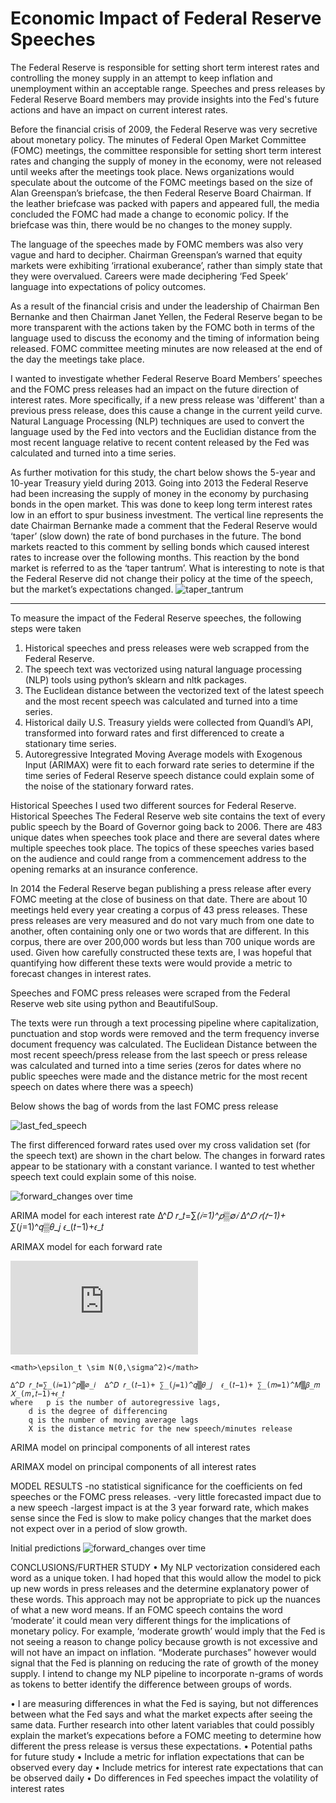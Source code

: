 # Economic Impact of Federal Reserve Speeches


The Federal Reserve is responsible for setting short term interest rates and controlling the money supply in an attempt to keep inflation and unemployment within an acceptable range. Speeches and press releases by Federal Reserve Board members may provide insights into the Fed's future actions and have an impact on current interest rates.

Before the financial crisis of 2009, the Federal Reserve was very secretive about monetary policy. The minutes of Federal Open Market Committee (FOMC) meetings, the committee responsible for setting short term interest rates and changing the supply of money in the economy, were not released until weeks after the meetings took place. News organizations would speculate about the outcome of the FOMC meetings based on the size of Alan Greenspan’s briefcase, the then Federal Reserve Board Chairman. If the leather briefcase was packed with papers and appeared full, the media concluded the FOMC had made a change to economic policy. If the briefcase was thin, there would be no changes to the money supply.

The language of the speeches made by FOMC members was also very vague and hard to decipher. Chairman Greenspan’s warned that equity markets were exhibiting ‘irrational exuberance’, rather than simply state that they were overvalued. Careers were made deciphering ‘Fed Speek’ language into expectations of policy outcomes.

As a result of the financial crisis and under the leadership of Chairman Ben Bernanke and then Chairman Janet Yellen, the Federal Reserve began to be more transparent with the actions taken by the FOMC both in terms of the language used to discuss the economy and the timing of information being released. FOMC committee meeting minutes are now released at the end of the day the meetings take place. 

I wanted to investigate whether Federal Reserve Board Members’ speeches and the FOMC press releases had an impact on the future direction of interest rates. More specifically, if a new press release was 'different' than a previous press release, does this cause a change in the current yeild curve. Natural Language Processing (NLP) techniques are used to convert the language used by the Fed into vectors and the Euclidian distance from the most recent language relative to recent content released by the Fed was calculated and turned into a time series.

As further motivation for this study, the chart below shows the 5-year and 10-year Treasury yield during 2013. Going into 2013 the Federal Reserve had been increasing the supply of money in the economy by purchasing bonds in the open market. This was done to keep long term interest rates low in an effort to spur business investment. The vertical line represents the date Chairman Bernanke made a comment that the Federal Reserve would ‘taper’ (slow down) the rate of bond purchases in the future. The bond markets reacted to this comment by selling bonds which caused interest rates to increase over the following months. This reaction by the bond market is referred to as the ‘taper tantrum’. What is interesting to note is that the Federal Reserve did not change their policy at the time of the speech, but the market’s expectations changed. 
![taper_tantrum](https://github.com/davidjsmith44/Capstone/blob/master/src/taper_tantrum.png)

---
To measure the impact of the Federal Reserve speeches, the following steps were taken
1.	Historical speeches and press releases were web scrapped from the Federal Reserve. 
2.	The speech text was vectorized using natural language processing (NLP) tools using python’s sklearn and nltk packages.
3.	The Euclidean distance between the vectorized text of the latest speech and the most recent speech was calculated and turned into a time series.
4.	Historical daily U.S. Treasury yields were collected from Quandl’s API, transformed into forward rates and first differenced to create a stationary time series.
5.	Autoregressive Integrated Moving Average models with Exogenous Input (ARIMAX) were fit to each forward rate series to determine if the time series of Federal Reserve speech distance could explain some of the noise of the stationary forward rates.

Historical Speeches
I used two different sources for Federal Reserve.
Historical Speeches
The Federal Reserve web site contains the text of every public speech by the Board of Governor going back to 2006. There are 483 unique dates when speeches took place and there are several dates where multiple speeches took place. The topics of these speeches varies based on the audience and could range from a commencement address to the opening remarks at an insurance conference. 

In 2014 the Federal Reserve began publishing a press release after every FOMC meeting at the close of business on that date. There are about 10 meetings held every year creating a corpus of 43 press releases. These press releases are very measured and do not vary much from one  date to another, often containing only one or two words that are different. In this corpus, there are over 200,000 words but less than 700 unique words are used. Given how carefully constructed these texts are, I was hopeful that quantifying how different these texts were would provide a metric to forecast changes in interest rates.

Speeches and FOMC press releases were scraped from the Federal Reserve web site using python and BeautifulSoup.

The texts were run through a text processing pipeline where capitalization, punctuation and stop words were removed and the term frequency inverse document frequency was calculated.  The Euclidean Distance between the most recent speech/press release from the last speech or press release was calculated and turned into a time series (zeros for dates where no public speeches were made and the distance metric for the most recent speech on dates where there was a speech)

Below shows the bag of words from the last FOMC press release

![last_fed_speech](https://github.com/davidjsmith44/Capstone/blob/master/src/last_fed_speech.png)

The first differenced forward rates used over my cross validation set (for the speech text) are shown in the chart below. The changes in forward rates appear to be stationary with a constant variance. I wanted to test whether speech text could explain some of this noise.

![forward_changes over time](https://github.com/davidjsmith44/Capstone/blob/master/data/forward_changes_over_time.png)

ARIMA model for each interest rate
	∆^𝐷 𝑟_𝑡=∑_(𝑖=1)^𝑝▒∅_𝑖  ∆^𝐷 𝑟_(𝑡−1)+ ∑_(𝑗=1)^𝑞▒𝜃_𝑗  𝜖_(𝑡−1)+𝜖_𝑡

ARIMAX model for each forward rate
	<math>\Delta^D y_t = \Sigma_{i=1}^{p} \phi_i \Delta^D y_t-1 + \Sigma_{j=1}^{q} \theta_j \epsilon_t-j + \Sigma_{m=1}^{M} \beta_m X_{m,t} + \epsilon_t </math>
	
![equation](https://latex.codecogs.com/gif.latex?%5CDelta%5ED%20y_t%20%3D%20%5CSigma_%7Bi%3D1%7D%5E%7Bp%7D%20%5Cphi_i%20%5CDelta%5ED%20y_%7Bt-1%7D%20&plus;%20%5CSigma_%7Bj%3D1%7D%5E%7Bq%7D%20%5Ctheta_j%20%5Cepsilon_t-j%20&plus;%20%5CSigma_%7Bm%3D1%7D%5E%7BM%7D%20%5Cbeta_m%20X_%7Bm%2Ct%7D%20&plus;%20%5Cepsilon_t)

	<math>\epsilon_t \sim N(0,\sigma^2)</math>
	
	∆^𝐷 𝑟_𝑡=∑_(𝑖=1)^𝑝▒∅_𝑖  ∆^𝐷 𝑟_(𝑡−1)+ ∑_(𝑗=1)^𝑞▒𝜃_𝑗  𝜖_(𝑡−1)+ ∑_(𝑚=1)^𝑀▒𝛽_𝑚  𝑋_(𝑚,𝑡−1)+𝜖_𝑡
	where 	p is the number of autoregressive lags,
		d is the degree of differencing
		q is the number of moving average lags
		X is the distance metric for the new speech/minutes release

ARIMA model on principal components of all interest rates

ARIMAX model on principal components of all interest rates

MODEL RESULTS
	-no statistical significance for the coefficients on fed speeches or the FOMC press releases.
	-very little forecasted impact due to a new speech
	-largest impact is at the 3 year forward rate, which makes sense since the Fed is slow to make policy changes that the market does not expect over in a period of slow growth.

Initial predictions
![forward_changes over time](https://github.com/davidjsmith44/Capstone/blob/master/src/inital_pred_plot.png)

CONCLUSIONS/FURTHER STUDY
•	My NLP vectorization considered each word as a unique token. I had hoped that this would allow the model to pick up new words in press releases and the determine explanatory power of these words. This approach may not be appropriate to pick up the nuances of what a new word means. If an FOMC speech contains the word ‘moderate’ it could mean very different things for the implications of monetary policy. For example, ‘moderate growth’ would imply that the Fed is not seeing a reason to change policy because growth is not excessive and will not have an impact on inflation. “Moderate purchases” however would signal that the Fed is planning on reducing the rate of growth of the money supply. I intend to change my NLP pipeline to incorporate n-grams of words as tokens to better identify the difference between groups of words.

•	I are measuring differences in what the Fed is saying, but not differences between what the Fed says and what the market expects after seeing the same data. Further research into other latent variables that could possibly explain the market’s expecations before a FOMC meeting to determine how different the press release is versus these expectations.
•	Potential paths for future study
•	Include a metric for inflation expectations that can be observed every day
•	Include metrics for interest rate expectations that can be observed daily
•	Do differences in Fed speeches impact the volatility of interest rates

